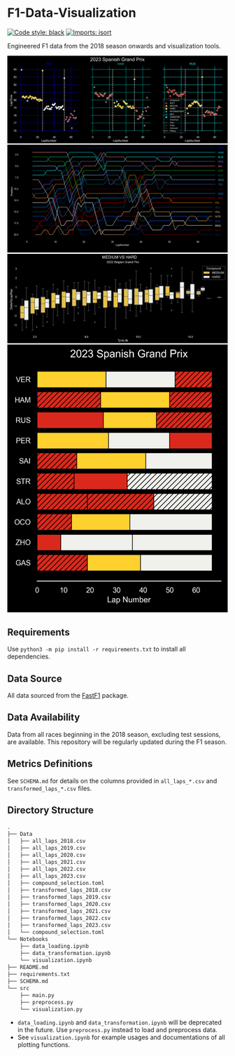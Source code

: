 # F1-Data-Visualization

[![Code style: black](https://img.shields.io/badge/code%20style-black-000000.svg)](https://github.com/psf/black)
[![Imports: isort](https://img.shields.io/badge/%20imports-isort-%231674b1?style=flat&labelColor=ef8336)](https://pycqa.github.io/isort/)

Engineered F1 data from the 2018 season onwards and visualization tools.

![](docs/static/laptime.png "laptime")
![](docs/static/position.png "position")
![](docs/static/tyre.png "tyre")
![](docs/static/strategy.png "strategy")

## Requirements

Use `python3 -m pip install -r requirements.txt` to install all dependencies.

## Data Source

All data sourced from the [FastF1](https://github.com/theOehrly/Fast-F1) package.

## Data Availability

Data from all races beginning in the 2018 season, excluding test sessions, are available. This repository will be regularly updated during the F1 season.

## Metrics Definitions

See `SCHEMA.md` for details on the columns provided in `all_laps_*.csv` and `transformed_laps_*.csv` files.

## Directory Structure

```
.
├── Data
│   ├── all_laps_2018.csv
│   ├── all_laps_2019.csv
│   ├── all_laps_2020.csv
│   ├── all_laps_2021.csv
│   ├── all_laps_2022.csv
│   ├── all_laps_2023.csv
│   ├── compound_selection.toml
│   ├── transformed_laps_2018.csv
│   ├── transformed_laps_2019.csv
│   ├── transformed_laps_2020.csv
│   ├── transformed_laps_2021.csv
│   ├── transformed_laps_2022.csv
│   ├── transformed_laps_2023.csv
│   └── compound_selection.toml
└── Notebooks
    ├── data_loading.ipynb
    ├── data_transformation.ipynb
    └── visualization.ipynb
├── README.md
├── requirements.txt
├── SCHEMA.md
└── src
    ├── main.py
    ├── preprocess.py
    └── visualization.py
```

- `data_loading.ipynb` and `data_transformation.ipynb` will be deprecated in the future. Use `preprocess.py` instead to load and preprocess data.
- See `visualization.ipynb` for example usages and documentations of all plotting functions.
